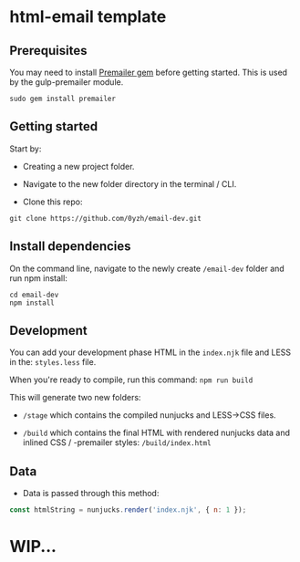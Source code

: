 # html-email template

## Prerequisites

You may need to install [Premailer gem](https://github.com/premailer/premailer/) before getting started. This is used by the gulp-premailer module.

```shell
sudo gem install premailer
```

## Getting started

Start by:

- Creating a new project folder.

- Navigate to the new folder directory in the terminal / CLI.

- Clone this repo:

```shell
git clone https://github.com/0yzh/email-dev.git
```

## Install dependencies

On the command line, navigate to the newly create `/email-dev` folder and run npm install:

```shell
cd email-dev
npm install
```

## Development

You can add your development phase HTML in the `index.njk` file and LESS in the: `styles.less` file.

When you're ready to compile, run this command: `npm run build`

This will generate two new folders:

- `/stage` which contains the compiled nunjucks and LESS->CSS files.

- `/build` which contains the final HTML with rendered nunjucks data and inlined CSS / -premailer styles: `/build/index.html`

## Data

- Data is passed through this method:

```js
const htmlString = nunjucks.render('index.njk', { n: 1 });
```

# WIP...
